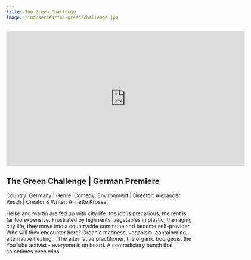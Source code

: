 ```yaml
---
title: The Green Challenge
image: /img/series/the-green-challenge.jpg
---
```

<iframe src="https://player.vimeo.com/video/330811653?title=0&byline=0&portrait=0" width="640" height="360" frameborder="0" allow="autoplay; fullscreen" allowfullscreen></iframe>

## The Green Challenge | German Premiere
Country: Germany | Genre: Comedy, Environment | Director: Alexander Resch | Creator & Writer: Annette Krossa

Heike and Martin are fed up with city life: the job is precarious, the rent is far too expensive. Frustrated by high rents, vegetables in plastic, the raging city life, they move into a countryside commune and become self-provider. Who will they encounter here? Organic madness, veganism, containering, alternative healing... The alternative practitioner, the organic bourgeois, the YouTube activist - everyone is on board. A contradictory bunch that sometimes even wins.